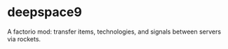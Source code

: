 # deepspace9
A factorio mod: transfer items, technologies, and signals between servers via rockets.
